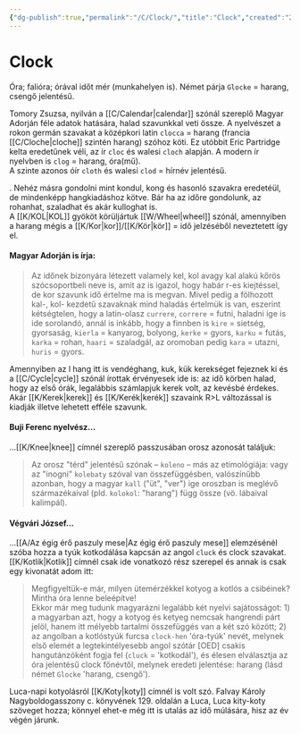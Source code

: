 ```yaml
---
{"dg-publish":true,"permalink":"/C/Clock/","title":"Clock","created":"2023-11-03T12:18","updated":"2024-10-25T16:20"}
---
```



# Clock

Óra; falióra; órával időt mér (munkahelyen is). Német párja `Glocke` = harang, csengő jelentésű.  

Tomory Zsuzsa, nyilván a [[C/Calendar\|calendar]] szónál szereplő Magyar Adorján féle adatok hatására, halad szavunkkal veti össze. A nyelvészet a rokon germán szavakat a középkori latin `clocca` = harang (francia [[C/Cloche\|cloche]] szintén harang) szóhoz köti. Ez utóbbit Eric Partridge kelta eredetűnek véli, az ír `cloc` és walesi `cloch` alapján. A modern ír nyelvben is `clog` = harang, óra(mű).  
A szinte azonos óír `cloth` és walesi `clod` = hírnév jelentésű.  

. Nehéz másra gondolni mint kondul, kong és hasonló szavakra eredetéül, de mindenképp hangkiadáshoz kötve. Bár ha az időre gondolunk, az rohanhat, szaladhat és akár kulloghat is.  
A [[K/KOL\|KOL]] gyököt körüljártuk [[W/Wheel\|wheel]] szónál, amennyiben a harang mégis a [[K/Kor\|kor]]/[[K/Kör\|kör]] = idő jelzéséből neveztetett így el.  

#### Magyar Adorján is írja:

> Az időnek bizonyára létezett valamely kel, kol avagy kal alakú kőrös szócsoportbeli neve is, amit az is igazol, hogy habár r-es kiejtéssel, de kor szavunk idő értelme ma is megvan. Mivel pedig a fölhozott kal-, kol- kezdetű szavaknak mind haladás értelmük is van, eszerint kétségtelen, hogy a latin-olasz `currere`, `correre` = futni, haladni ige is ide sorolandó, annál is inkább, hogy a finnben is `kire` = sietség, gyorsaság, `kierla` = kanyarog, bolyong, `kerke` = gyors, `karku` = futás, `karka` = rohan, `haari` = szaladgál, az oromoban pedig `kara` = utazni, `huris` = gyors.  

  
Amennyiben az l hang itt is vendéghang, kuk, kük kerekséget fejeznek ki és a [[C/Cycle\|cycle]] szónál írottak érvényesek ide is: az idő körben halad, hogy az első órák, legalábbis számlapjuk kerek volt, az kevésbé érdekes.  
Akár [[K/Kerek\|kerek]] és [[K/Kerék\|kerék]] szavaink R>L változással is kiadják illetve lehetett efféle szavunk.  

#### Buji Ferenc nyelvész...

...[[K/Knee\|knee]] címnél szereplő passzusában orosz azonosát találjuk:  
> Az orosz "térd" jelentésű szónak – `koleno` – más az etimológiája: vagy az "inogni" `kolebaty` szóval van összefüggésben, valószínűbb azonban, hogy a magyar `kall` ("üt", "ver") ige oroszban is meglévő származékaival (pld. `kolokol`: "harang") függ össze (vö. lábaival kalimpál).  

#### Végvári József...

...[[A/Az égig érő paszuly mese\|Az égig érő paszuly mese]] elemzésénél szóba hozza a tyúk kotkodálása kapcsán az angol `cluck` és clock szavakat. [[K/Kotlik\|Kotlik]] címnél csak ide vonatkozó rész szerepel és annak is csak egy kivonatát adom itt:  
> Megfigyeltük-e már, milyen ütemérzékkel kotyog a kotlós a csibéinek? Mintha óra lenne beleépítve!  
> Ekkor már meg tudunk magyarázni legalább két nyelvi sajátosságot: 1) a magyarban azt, hogy a kotyog és ketyeg nemcsak hangrendi párt jelöl, hanem itt mélyebb tartalmi összefüggés van a két szó között; 2) az angolban a kotlóstyúk furcsa `clock-hen` 'óra-tyúk' nevét, melynek első elemét a legtekintélyesebb angol szótár \[OED\] csakis hangutánzóként fogja fel (`cluck` = 'kotkodál'), és élesen elválasztja az óra jelentésű clock főnévtől, melynek eredeti jelentése: harang (lásd német `Glocke` 'harang, csengő').  

Luca-napi kotyolásról [[K/Koty\|koty]] címnél is volt szó. Falvay Károly Nagyboldogasszony c. könyvének 129. oldalán a Luca, Luca kity-koty szöveget hozza; könnyel ehet-e még itt is utalás az idő múlására, hisz az év végén járunk.  